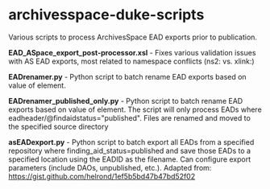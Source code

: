 # archivesspace-duke-scripts
Various scripts to process ArchivesSpace EAD exports prior to publication.

**EAD_ASpace_export_post-processor.xsl** - Fixes various validation issues with AS EAD exports, most related to namespace conflicts (ns2: vs. xlink:)

**EADrenamer.py** - Python script to batch rename EAD exports based on value of <eadid> element.

**EADrenamer_published_only.py** - Python script to batch rename EAD exports based on value of <eadid> element.  The script will only process EADs where eadheader/@findaidstatus="published".  Files are renamed and moved to the specified source directory

**asEADexport.py** - Python script to batch export all EADs from a specified repository where finding_aid_status=published and save those EADs to a specified location using the EADID as the filename. Can configure export parameters (include DAOs, unpublished, etc.). Adapted from: https://gist.github.com/helrond/1ef5b5bd47b47bd52f02
